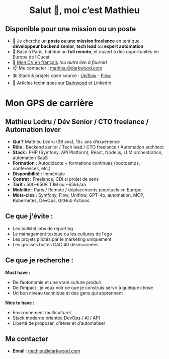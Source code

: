 <h1 align="center">Salut 👋, moi c’est Mathieu</h1>

## Disponible pour une mission ou un poste

* 🚀 Je cherche un **poste ou une mission freelance** en tant que **développeur backend senior**, **tech lead** ou **expert automation**
* 📍 Basé à Paris, habitué au **full remote**, et ouvert à des opportunités en Europe de l’Ouest
* 🧾 [Mon CV en français](https://hello.darkwood.com/hello/mathieu-ledru.pdf) *(ou autre lien à fournir)*
* 📫 Me contacter : [mathieu@darkwood.com](mailto:mathieu@darkwood.com)
* 🛠️ Stack & projets open source : [Uniflow](https://uniflow.io) - [Flow](https://flow.darkwood.com)
* 📝 Articles techniques sur [Darkwood](https://blog.darkwood.com) et LinkedIn

# Mon GPS de carrière

## Mathieu Ledru / Dév Senior / CTO freelance / Automation lover

* **Qui ?** Mathieu Ledru (39 ans), 15+ ans d’expérience
* **Rôle :** Backend senior / Tech lead / CTO freelance / Automation architect
* **Stack :** PHP (Symfony, API Platform), React, Node.js, LLM orchestration, automation SaaS
* **Formation :** Autodidacte + formations continues (bootcamps, conférences, etc.)
* **Disponibilité :** Immédiate
* **Contrat :** Freelance, CDI si projet de sens
* **Tarif :** 500–650€ TJM ou \~65k€/an
* **Mobilité :** Paris / Remote / déplacements ponctuels en Europe
* **Mots-clés :** Symfony, Flow, Uniflow, GPT-4o, automation, MCP, Kubernetes, DevOps, GitHub Actions

## Ce que j'évite :

* Les bullshit jobs de reporting
* Le management toxique ou les cultures de l’ego
* Les projets pilotés par le marketing uniquement
* Les grosses boîtes CAC 40 désincarnées

## Ce que je recherche :

**Must have :**

* De l’autonomie et une vraie culture produit
* De l’impact : je veux voir ce que je construis servir à quelque chose
* Un bon niveau technique et des gens qui apprennent

**Nice to have :**

* Environnement multiculturel
* Stack moderne orientée DevOps / AI / API
* Liberté de proposer, d’itérer et d’automatiser

## Me contacter

* **Email :** [mathieu@darkwood.com](mailto:mathieu@darkwood.com)
